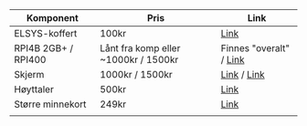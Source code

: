 | Komponent | Pris | Link |
|---|---|---|
| ELSYS-koffert | 100kr | [Link](https://omegav.no/komp?search=koffert) |
| RPI4B 2GB+ / RPI400 | Lånt fra komp eller ~1000kr / 1500kr | Finnes "overalt" / [Link](https://raspberrypi.dk/en/product/raspberry-pi-400-kit/?attribute_sprog=EU+(US+keyboard,+EU+power+supply)?currency=NOK) |
| Skjerm | 1000kr / 1500kr | [Link](https://www.aliexpress.com/item/1005005237372562.html?spm=a2g0o.productlist.main.13.38e8321dcYkv1b&algo_pvid=4833fbe2-c8b7-4ec3-b30a-b8951d1e799e&algo_exp_id=4833fbe2-c8b7-4ec3-b30a-b8951d1e799e-6&pdp_ext_f=%7B%22sku_id%22%3A%2212000032354047745%22%7D&pdp_npi=3%40dis%21NOK%212141.75%21963.77%21920.94%21%21%21%21%40212272e216791666283972236d071b%2112000032354047745%21sea%21NO%211670342969&curPageLogUid=kHXIrlQZejqG) / [Link](https://www.aliexpress.com/item/1005004950407907.html?spm=a2g0o.productlist.main.31.38e8321dcYkv1b&algo_pvid=4833fbe2-c8b7-4ec3-b30a-b8951d1e799e&algo_exp_id=4833fbe2-c8b7-4ec3-b30a-b8951d1e799e-15&pdp_ext_f=%7B%22sku_id%22%3A%2212000031133165839%22%7D&pdp_npi=3%40dis%21NOK%212880.94%211642.13%211584.51%21%21%21%21%40212272e216791666283972236d071b%2112000031133165839%21sea%21NO%211670342969&curPageLogUid=MJE3HjLwPGWC) |
| Høyttaler | 500kr | [Link](https://www.komplett.no/product/795563/datautstyr/pc-tilbehoer/hoeyttalere-pc/20-hoeyttalere/logitech-z150-multimedia-speakers#) |
| Større minnekort | 249kr | [Link](https://www.power.no/mobil-og-foto/mobiltilbehoer/minnekort-og-kortlesere/samsung-pro-endurance-128-gb-microsd-minnekort-med-sd-adapter/p-1389761/?utm_source=prisjakt&utm_medium=cpc) |
|  |  |  |
